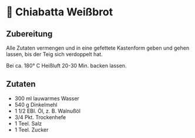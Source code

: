# 🍞 Chiabatta Weißbrot

## Zubereitung

Alle Zutaten vermengen und in eine gefettete Kastenform geben und gehen lassen, bis der Teig sich verdoppelt hat.

Bei ca. 180° C Heißluft 20-30 Min. backen lassen.

## Zutaten

- 300 ml lauwarmes Wasser
- 540 g Dinkelmehl
- 1 1/2 EBI. Öl, z. B. Walnußöl
- 3/4 Pkt. Trockenhefe
- 1 Teel. Salz
- 1 Teel. Zucker
